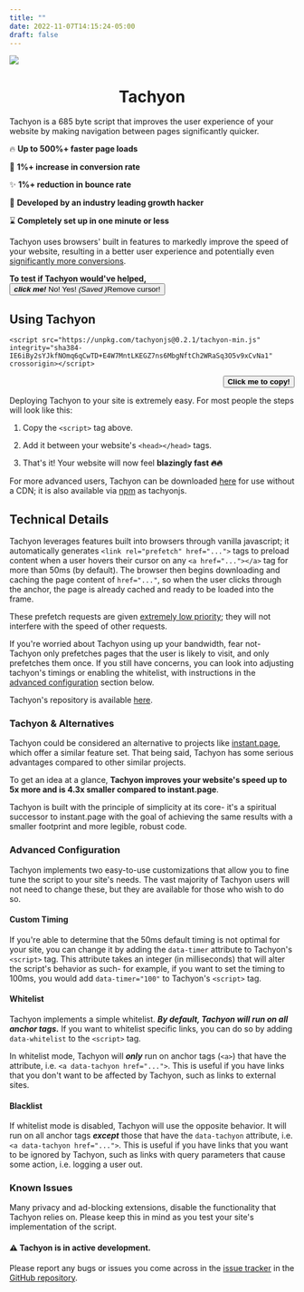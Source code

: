 ```yaml
---
title: ""
date: 2022-11-07T14:15:24-05:00
draft: false
---
```


<script src="main.js"></script>
<script src="tachyon.js"></script>

![](/tachyon.svg)

<h1 style="text-align: center;">Tachyon</h1>

Tachyon is a 685 byte script that improves the user experience of your website by making navigation between pages significantly quicker.

🔥 **Up to 500%+ faster page loads**

💸 **1%+ increase in conversion rate**

✨ **1%+ reduction in bounce rate**

🔬 **Developed by an industry leading growth hacker**

⌛ **Completely set up in one minute or less**

Tachyon uses browsers' built in features to markedly improve the speed of your website, resulting in a better user experience and potentially even [significantly more conversions](https://archive.ph/0RPcN). 

**To test if Tachyon would've helped,** <button><span id="clickMe">***click
                            me!***</span>
                        <span class="hidden" id="no">No!</span> <span class="hidden" id="yes">Yes!</span>
                        <span class="hidden" id="result">*(Saved <span class="hidden"
                                id="timeSpan"></span><span>)*</span><span class="hidden" id="error">Remove
                            cursor!</span></button>


## Using Tachyon


<span id="copyText">`<script src="https://unpkg.com/tachyonjs@0.2.1/tachyon-min.js" integrity="sha384-IE6iBy2sYJkfNOmq6qCwTD+E4W7MntLKEGZ7ns6MbgNftCh2WRaSq3O5v9xCvNa1" crossorigin></script>`</span>

<div style="text-align:right;">
<button id="copier">
<strong>Click me to copy!</strong>
</button>
</div>


Deploying Tachyon to your site is extremely easy.
For most people the steps will look like this:

1. Copy the `<script>` tag above.

2. Add it between your website's `<head></head>` tags.

3. That's it! Your website will now feel **blazingly fast 🔥🔥**

For more advanced users, Tachyon can be downloaded [here](https://github.com/weebney/tachyon) for use without a CDN; it is also available via [npm](https://www.npmjs.com/package/tachyonjs) as tachyonjs. 

## Technical Details

Tachyon leverages features built into browsers through vanilla javascript; it automatically generates `<link rel="prefetch" href="...">` tags to preload content when a user hovers their cursor on any `<a href="..."></a>` tag for more than 50ms (by default). The browser then begins downloading and caching the page content of `href="..."`, so when the user clicks through the anchor, the page is already cached and ready to be loaded into the frame.

These prefetch requests are given [extremely low priority](https://archive.ph/fL4Ki); they will not interfere with the speed of other requests.

If you're worried about Tachyon using up your bandwidth, fear not- Tachyon only prefetches pages that the user is likely to visit, and only prefetches them once. If you still have concerns, you can look into adjusting tachyon's timings or enabling the whitelist, with instructions in the [advanced configuration](#advanced-configuration) section below.

Tachyon's repository is available [here](https://github.com/weebney/tachyon).

### Tachyon & Alternatives

Tachyon could be considered an alternative to projects like [instant.page](https://archive.ph/mWmJA), which offer a similar feature set. That being said, Tachyon has some serious advantages compared to other similar projects.

To get an idea at a glance, **Tachyon improves your website's speed up to 5x more and is 4.3x smaller compared to instant.page**.

Tachyon is built with the principle of simplicity at its core- it's a spiritual successor to instant.page with the goal of achieving the same results with a smaller footprint and more legible, robust code.

### Advanced Configuration

Tachyon implements two easy-to-use customizations that allow you to fine tune the script to your site's needs. The vast majority of Tachyon users will not need to change these, but they are available for those who wish to do so.

#### Custom Timing
If you're able to determine that the 50ms default timing is not optimal for your site, you can change it by adding the `data-timer` attribute to Tachyon's `<script>` tag. This attribute takes an integer (in milliseconds) that will alter the script's behavior as such- for example, if you want to set the timing to 100ms, you would add `data-timer="100"` to Tachyon's `<script>` tag.

#### Whitelist
Tachyon implements a simple whitelist. ***By default, Tachyon will run on all anchor tags.*** If you want to whitelist specific links, you can do so by adding `data-whitelist` to the `<script>` tag. 

In whitelist mode, Tachyon will ***only*** run on anchor tags (`<a>`) that have the attribute, i.e. `<a data-tachyon href="...">`. This is useful if you have links that you don't want to be affected by Tachyon, such as links to external sites.

#### Blacklist
If whitelist mode is disabled, Tachyon will use the opposite behavior. It will run on all anchor tags ***except*** those that have the `data-tachyon` attribute, i.e. `<a data-tachyon href="...">`. This is useful if you have links that you want to be ignored by Tachyon, such as links with query parameters that cause some action, i.e. logging a user out.


### Known Issues
Many privacy and ad-blocking extensions, disable the functionality that Tachyon relies on. Please keep this in mind as you test your site's implementation of the script.

#### ⚠ Tachyon is in active development.

Please report any bugs or issues you come across in the [issue tracker](https://github.com/weebney/tachyon/issues) in the [GitHub repository](https://github.com/weebney/tachyon/).